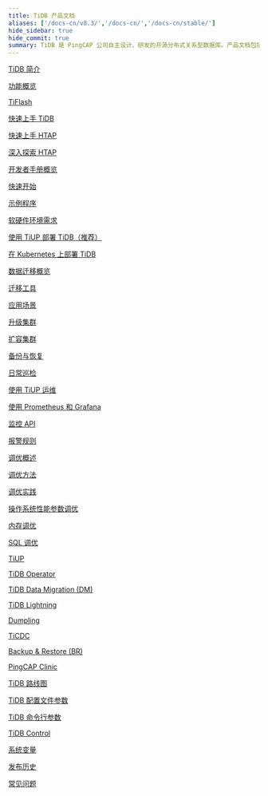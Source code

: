 ```yaml
---
title: TiDB 产品文档
aliases: ['/docs-cn/v8.3/','/docs-cn/','/docs-cn/stable/']
hide_sidebar: true
hide_commit: true
summary: TiDB 是 PingCAP 公司自主设计、研发的开源分布式关系型数据库。产品文档包括了 TiDB 简介、功能概览、TiFlash、快速上手 TiDB、HTAP、开发者手册概览、软硬件环境需求、使用 TiUP 部署 TiDB、数据迁移概览、运维、监控、调优、工具、TiDB 路线图、配置文件参数、命令行参数、TiDB Control、系统变量、发布历史、常见问题。
---
```


<LearningPathContainer platform="tidb" title="TiDB" subTitle="TiDB 是 PingCAP 公司自主设计、研发的开源分布式关系型数据库。您可以在这里查看概念介绍、操作指南、应用开发、参考等产品文档。">

<LearningPath label="了解" icon="cloud1">

[TiDB 简介](https://docs.pingcap.com/zh/tidb/v8.3/overview)

[功能概览](https://docs.pingcap.com/zh/tidb/v8.3/basic-features)

[TiFlash](https://docs.pingcap.com/zh/tidb/v8.3/tiflash-overview)

</LearningPath>

<LearningPath label="试用" icon="cloud5">

[快速上手 TiDB](https://docs.pingcap.com/zh/tidb/v8.3/quick-start-with-tidb)

[快速上手 HTAP](https://docs.pingcap.com/zh/tidb/v8.3/quick-start-with-htap)

[深入探索 HTAP](https://docs.pingcap.com/zh/tidb/v8.3/explore-htap)

</LearningPath>

<LearningPath label="开发" icon="doc8">

[开发者手册概览](https://docs.pingcap.com/zh/tidb/v8.3/dev-guide-overview)

[快速开始](https://docs.pingcap.com/zh/tidb/v8.3/dev-guide-build-cluster-in-cloud)

[示例程序](https://docs.pingcap.com/zh/tidb/v8.3/dev-guide-sample-application-spring-boot)

</LearningPath>

<LearningPath label="部署" icon="deploy">

[软硬件环境需求](https://docs.pingcap.com/zh/tidb/v8.3/hardware-and-software-requirements)

[使用 TiUP 部署 TiDB（推荐）](https://docs.pingcap.com/zh/tidb/v8.3/production-deployment-using-tiup)

[在 Kubernetes 上部署 TiDB](https://docs.pingcap.com/zh/tidb-in-kubernetes/stable)

</LearningPath>

<LearningPath label="迁移" icon="cloud3">

[数据迁移概览](https://docs.pingcap.com/zh/tidb/v8.3/migration-overview)

[迁移工具](https://docs.pingcap.com/zh/tidb/v8.3/migration-tools)

[应用场景](https://docs.pingcap.com/zh/tidb/v8.3/migrate-aurora-to-tidb)

</LearningPath>

<LearningPath label="运维" icon="maintain">

[升级集群](https://docs.pingcap.com/zh/tidb/v8.3/upgrade-tidb-using-tiup)

[扩容集群](https://docs.pingcap.com/zh/tidb/v8.3/scale-tidb-using-tiup)

[备份与恢复](https://docs.pingcap.com/zh/tidb/v8.3/backup-and-restore-overview)

[日常巡检](https://docs.pingcap.com/zh/tidb/v8.3/daily-check)

[使用 TiUP 运维](https://docs.pingcap.com/zh/tidb/v8.3/maintain-tidb-using-tiup)

</LearningPath>

<LearningPath label="监控" icon="cloud6">

[使用 Prometheus 和 Grafana](https://docs.pingcap.com/zh/tidb/v8.3/tidb-monitoring-framework)

[监控 API](https://docs.pingcap.com/zh/tidb/v8.3/tidb-monitoring-api)

[报警规则](https://docs.pingcap.com/zh/tidb/v8.3/alert-rules)

</LearningPath>

<LearningPath label="调优" icon="tidb-cloud-tune">

[调优概述](https://docs.pingcap.com/zh/tidb/v8.3/performance-tuning-overview)

[调优方法](https://docs.pingcap.com/zh/tidb/v8.3/performance-tuning-methods)

[调优实践](https://docs.pingcap.com/zh/tidb/v8.3/performance-tuning-practices)

[操作系统性能参数调优](https://docs.pingcap.com/zh/tidb/v8.3/tune-operating-system)

[内存调优](https://docs.pingcap.com/zh/tidb/v8.3/configure-memory-usage)

[SQL 调优](https://docs.pingcap.com/zh/tidb/v8.3/sql-tuning-overview)

</LearningPath>

<LearningPath label="工具" icon="doc7">

[TiUP](https://docs.pingcap.com/zh/tidb/v8.3/tiup-overview)

[TiDB Operator](https://docs.pingcap.com/zh/tidb/v8.3/tidb-operator-overview)

[TiDB Data Migration (DM)](https://docs.pingcap.com/zh/tidb/v8.3/dm-overview)

[TiDB Lightning](https://docs.pingcap.com/zh/tidb/v8.3/tidb-lightning-overview)

[Dumpling](https://docs.pingcap.com/zh/tidb/v8.3/dumpling-overview)

[TiCDC](https://docs.pingcap.com/zh/tidb/v8.3/ticdc-overview)

[Backup & Restore (BR)](https://docs.pingcap.com/zh/tidb/v8.3/backup-and-restore-overview)

[PingCAP Clinic](https://docs.pingcap.com/zh/tidb/v8.3/clinic-introduction)

</LearningPath>

<LearningPath label="参考" icon="cloud-dev">

[TiDB 路线图](https://docs.pingcap.com/zh/tidb/v8.3/tidb-roadmap)

[TiDB 配置文件参数](https://docs.pingcap.com/zh/tidb/v8.3/tidb-configuration-file)

[TiDB 命令行参数](https://docs.pingcap.com/zh/tidb/v8.3/command-line-flags-for-tidb-configuration)

[TiDB Control](https://docs.pingcap.com/zh/tidb/v8.3/tidb-control)

[系统变量](https://docs.pingcap.com/zh/tidb/v8.3/system-variables)

[发布历史](https://docs.pingcap.com/zh/tidb/v8.3/release-notes)

[常见问题](https://docs.pingcap.com/zh/tidb/v8.3/faq-overview)

</LearningPath>

</LearningPathContainer>
